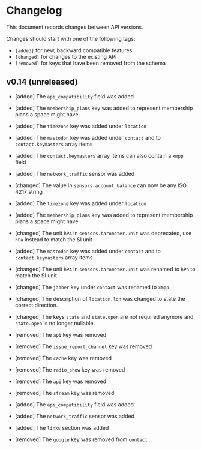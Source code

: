# Changelog

This document records changes between API versions.

Changes should start with one of the following tags:

- `[added]` for new, backward compatible features
- `[changed]` for changes to the existing API
- `[removed]` for keys that have been removed from the schema

## v0.14 (unreleased)

- [added] The `api_compatibility` field was added
- [added] The `membership_plans` key was added to represent membership plans a space might have
- [added] The `timezone` key was added under `location`
- [added] The `mastodon` key was added under `contact` and to `contact.keymasters` array items
- [added] The `contact.keymasters` array items can also contain a `xmpp` field
- [added] The `network_traffic` sensor was added

- [changed] The value in `sensors.account_balance` can now be any ISO 4217 string
- [added] The `timezone` key was added under `location`
- [added] The `membership_plans` key was added to represent membership plans a space might have
- [changed] The unit `hPA` in `sensors.barometer.unit` was deprecated, use `hPa` instead to match the SI unit
- [added] The `mastodon` key was added under `contact` and to `contact.keymasters` array items
- [changed] The unit `hPA` in `sensors.barometer.unit` was renamed to `hPa` to match the SI unit
- [changed] The `jabber` key under `contact` was renamed to `xmpp`
- [changed] The description of `location.lon` was changed to state the correct direction.
- [changed] The keys `state` and `state.open` are not required anymore and `state.open` is no longer nullable.

- [removed] The `api` key was removed
- [removed] The `issue_report_channel` key was removed
- [removed] The `cache` key was removed
- [removed] The `radio_show` key was removed
- [removed] The `api` key was removed
- [removed] The `stream` key was removed
- [added] The `api_compatibility` field was added
- [added] The `network_traffic` sensor was added
- [added] The `links` section was added
- [removed] The `google` key was removed from `contact`
